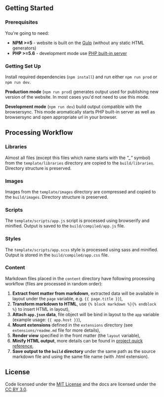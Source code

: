 Getting Started
---------------

### Prerequisites

You're going to need:

- **NPM >=5** - website is built on the [Gulp](https://gulpjs.com) (without any static HTML generators)
- **PHP >=5.6** - development mode use [PHP built-in server](http://php.net/manual/en/features.commandline.webserver.php)

### Getting Set Up

Install required dependencies (`npm install`) and run either `npm run prod` or `npm run dev`.

**Production mode** (`npm run prod`) generates output used for publishing new version of the website. In most cases you'd not need to use this mode.

**Development mode** (`npm run dev`) build output compatible with the browsersync. This mode aromatically starts PHP built-in server as well as browsersync and open appropriate url in your browser. 

Processing Workflow
-------------------

### Libraries

Almost all files (except this files which name starts with the *"_"* symbol) from the `template/libraries` directory are copied to the `build/libraries`. Directory structure is preserved.

### Images

Images from the `template/images` directory are compressed and copied to the `build/images`. Directory structure is preserved.

### Scripts

The `template/scripts/app.js` script is processed using browserify and minified. Output is saved to the `build/compiled/app.js` file.

### Styles

The `template/scripts/app.scss` style is processed using sass and minified. Output is stored in the `build/compiled/app.css` file.

### Content

Markdown files placed in the `content` directory have following processing workflow (files are processed in random order):

1. **Extract front matter from markdown**, extracted data will be available in layout under the `page` variable, e.g. `{{ page.title }}`),
1. **Transform markdown to HTML**, use `{% block markdown %}{% endblock %}` to insert HTML in layout),
1. **Attach `app.json` data**, file object will be bind in layout to the `app` variable (example usage: `{{ app.host }}`),
1. **Mount extensions** defined in the `extensions` directory (see `extensions/readme.md` file for more details),
1. **Render view** specified in the front matter (the `layout` variable),
1. **Minify HTML output**, more details can be found in [project quick reference](https://github.com/kangax/html-minifier),
1. **Save output to the `build` directory** under the same path as the source markdown file and using the same file name (with .html extension).

License
-------

Code licensed under the [MIT License](https://opensource.org/licenses/MIT) and the docs are licensed under the [CC BY 3.0](https://creativecommons.org/licenses/by/3.0).
